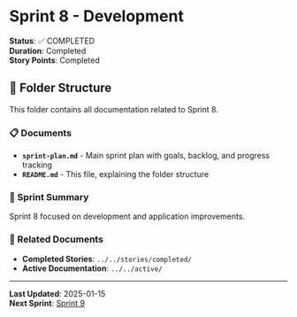 # Sprint 8 - Development

**Status**: ✅ COMPLETED  
**Duration**: Completed  
**Story Points**: Completed

## 📁 Folder Structure

This folder contains all documentation related to Sprint 8.

### 📋 Documents

- **`sprint-plan.md`** - Main sprint plan with goals, backlog, and progress tracking
- **`README.md`** - This file, explaining the folder structure

### 🎯 Sprint Summary

Sprint 8 focused on development and application improvements.

### 🔗 Related Documents

- **Completed Stories**: `../../stories/completed/`
- **Active Documentation**: `../../active/`

---

**Last Updated**: 2025-01-15  
**Next Sprint**: [Sprint 9](../sprint-9/)
